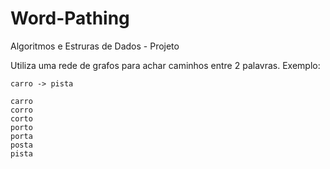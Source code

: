# Word-Pathing
Algoritmos e Estruras de Dados - Projeto

Utiliza uma rede de grafos para achar caminhos entre 2 palavras. Exemplo:

    carro -> pista

    carro
    corro
    corto
    porto
    porta
    posta
    pista
